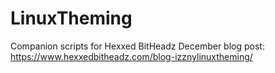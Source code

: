 # LinuxTheming

Companion scripts for Hexxed BitHeadz December blog post: https://www.hexxedbitheadz.com/blog-izznylinuxtheming/
